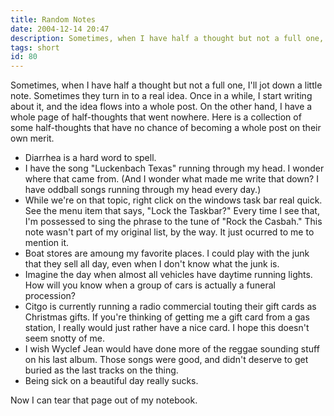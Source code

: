 ```yaml
---
title: Random Notes
date: 2004-12-14 20:47
description: Sometimes, when I have half a thought but not a full one, I'll jot down a little note.  Sometimes they turn in to a real idea.  Once in a while, I start writing about it, and the idea flows into a whole post.  On the other hand, I have a whole page of half-thoughts that went nowhere.  Here is a collection of some half-thoughts that have no chance of becoming a whole post on their own merit.
tags: short
id: 80
---
```

Sometimes, when I have half a thought but not a full one, I'll jot down a little note.  Sometimes they turn in to a real idea.  Once in a while, I start writing about it, and the idea flows into a whole post.  On the other hand, I have a whole page of half-thoughts that went nowhere.  Here is a collection of some half-thoughts that have no chance of becoming a whole post on their own merit.

- Diarrhea is a hard word to spell.
- I have the song "Luckenbach Texas" running through my head.  I wonder where that came from.  (And I wonder what made me write that down?  I have oddball songs running through my head every day.)
- While we're on that topic, right click on the windows task bar real quick.  See the menu item that says, "Lock the Taskbar?"  Every time I see that, I'm possessed to sing the phrase to the tune of "Rock the Casbah."  This note wasn't part of my original list, by the way.  It just ocurred to me to mention it.
- Boat stores are amoung my favorite places.  I could play with the junk that they sell all day, even when I don't know what the junk is.
- Imagine the day when almost all vehicles have daytime running lights.  How will you know when a group of cars is actually a funeral procession?
- Citgo is currently running a radio commercial touting their gift cards as Christmas gifts.  If you're thinking of getting me a gift card from a gas station, I really would just rather have a nice card.  I hope this doesn't seem snotty of me.
- I wish Wyclef Jean would have done more of the reggae sounding stuff on his last album.  Those songs were good, and didn't deserve to get buried as the last tracks on the thing.
- Being sick on a beautiful day really sucks.

Now I can tear that page out of my notebook.
